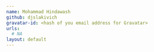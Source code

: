 ```yaml
---
name: Mohammad Hindawash
github: djslakivich
gravatar-id: <hash of you email address for Gravatar>
urls:
  # NA
layout: default
---
```

